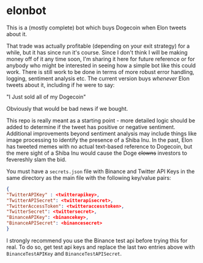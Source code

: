 # elonbot
This is a (mostly complete) bot which buys Dogecoin when Elon tweets about it.  

That trade was actually profitable (depending on your exit strategy) for a while, but it has since run it's course.  Since I don't think I will be making money off of it any time soon, I'm sharing it here for future reference or for anybody who might be interested in seeing how a simple bot like this could work.  There is still work to be done in terms of more robust error handling, logging, sentiment analysis etc.  The current version buys *whenever* Elon tweets about it, including if he were to say:

"I Just sold all of my Dogecoin"

Obviously that would be bad news if we bought.  

This repo is really meant as a starting point - more detailed logic should be added to determine if the tweet has positive or negative sentiment.  Additional improvements beyond sentiment analysis may include things like image processing to identify the presence of a Shiba Inu. In the past, Elon has tweeted memes with no actual text-based reference to Dogecoin, but the mere sight of a Shiba Inu would cause the Doge ~~clowns~~ investors to fevereshly slam the bid.

You must have a `secrets.json` file with Binance and Twitter API Keys in the same directory as the main file with the following key/value pairs:

```json
{
"TwitterAPIKey" : <twitterapikey>,
"TwitterAPISecret": <twitterapisecret>,
"TwitterAccessToken": <twitteraccesstoken>,
"TwitterSecret": <twittersecret>,
"BinanceAPIKey": <binancekey>,
"BinanceAPISecret": <binancesecret>
}
```

I strongly recommend you use the Binance test api before trying this for real.  To do so, get test api keys and replace the last two entries above with `BinanceTestAPIKey` and `BinanceTestAPISecret`.
